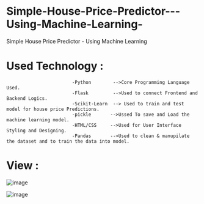 # Simple-House-Price-Predictor---Using-Machine-Learning-
Simple House Price Predictor - Using Machine Learning 


# Used Technology : 
                 
                            -Python        -->Core Programming Language Used.
                            -Flask         -->Used to connect Frontend and Backend Logics.
                            -Scikit-Learn  --> Used to train and test model for house price Predictions.
                            -pickle       -->Ussed To save and Load the machine learning model.
                            -HTML/CSS     -->Used for User Interface Styling and Designing.
                            -Pandas       -->Used to clean & manupilate the dataset and to train the data into model.


# View :

![image](https://github.com/user-attachments/assets/602a06ae-eb09-49c9-acca-cd2ea307aa58)

![image](https://github.com/user-attachments/assets/8efd9957-7633-4e1e-a76f-3712ecfb5b9b)



